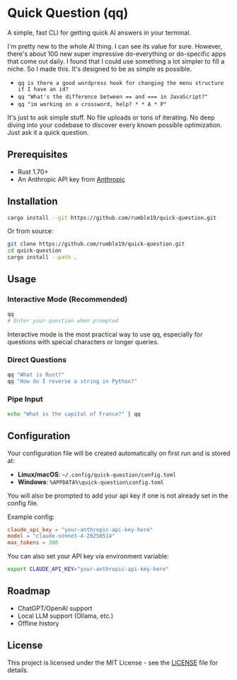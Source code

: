 # Quick Question (qq)
A simple, fast CLI for getting quick AI answers in your terminal.

I'm pretty new to the whole AI thing. I can see its value for sure. However, there's about 100 new super impressive do-everything or do-specific apps that come out daily. I found that I could use something a lot simpler to fill a niche. So I made this. It's designed to be as simple as possible.

- `qq is there a good wordpress hook for changing the menu structure if I have an id?`
- `qq "What's the difference between == and === in JavaScript?"`
- `qq "im working on a crossword, help? * * A * P"`

It's just to ask simple stuff. No file uploads or tons of iterating. No deep diving into your codebase to discover every known possible optimization. Just ask it a quick question.

## Prerequisites

- Rust 1.70+
- An Anthropic API key from [Anthropic](https://www.anthropic.com/)

## Installation

```bash
cargo install --git https://github.com/rumble19/quick-question.git
```

Or from source:
```bash
git clone https://github.com/rumble19/quick-question.git
cd quick-question
cargo install --path .
```

## Usage

### Interactive Mode (Recommended)

```bash
qq
# Enter your question when prompted
```

Interactive mode is the most practical way to use qq, especially for questions with special characters or longer queries.

### Direct Questions

```bash
qq "What is Rust?"
qq "How do I reverse a string in Python?"
```

### Pipe Input

```bash
echo "What is the capital of France?" | qq
```

## Configuration

Your configuration file will be created automatically on first run and is stored at:
- **Linux/macOS**: `~/.config/quick-question/config.toml`
- **Windows**: `%APPDATA%\quick-question\config.toml`

You will also be prompted to add your api key if one is not already set in the config file. 

Example config:
```toml
claude_api_key = "your-anthropic-api-key-here"
model = "claude-sonnet-4-20250514"
max_tokens = 300
```

You can also set your API key via environment variable:
```bash
export CLAUDE_API_KEY="your-anthropic-api-key-here"
```

## Roadmap

- ChatGPT/OpenAI support
- Local LLM support (Ollama, etc.)
- Offline history

## License

This project is licensed under the MIT License - see the [LICENSE](LICENSE) file for details.
